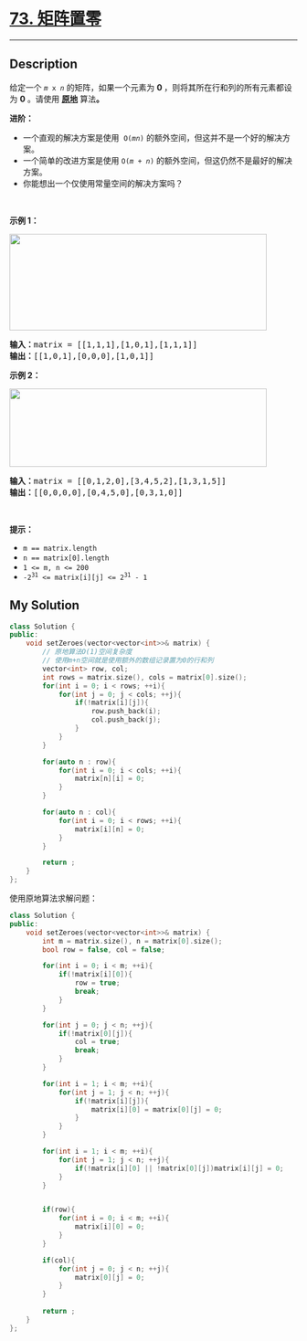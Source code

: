 # [73. 矩阵置零](https://leetcode-cn.com/problems/set-matrix-zeroes/)

---

## Description

<section>
<p>给定一个&nbsp;<code><em>m</em> x <em>n</em></code> 的矩阵，如果一个元素为 <strong>0 </strong>，则将其所在行和列的所有元素都设为 <strong>0</strong> 。请使用 <strong><a href="http://baike.baidu.com/item/%E5%8E%9F%E5%9C%B0%E7%AE%97%E6%B3%95">原地</a></strong> 算法<strong>。</strong></p>
<p><strong>进阶：</strong></p>
<ul>
	<li>一个直观的解决方案是使用 &nbsp;<code>O(<em>m</em><em>n</em>)</code>&nbsp;的额外空间，但这并不是一个好的解决方案。</li>
	<li>一个简单的改进方案是使用 <code>O(<em>m</em>&nbsp;+&nbsp;<em>n</em>)</code> 的额外空间，但这仍然不是最好的解决方案。</li>
	<li>你能想出一个仅使用常量空间的解决方案吗？</li>
</ul>
<p>&nbsp;</p>
<p><strong>示例 1：</strong></p>
<img style="width: 450px; height: 169px;" src="https://assets.leetcode.com/uploads/2020/08/17/mat1.jpg" alt="">
<pre><strong>输入：</strong>matrix = [[1,1,1],[1,0,1],[1,1,1]]
<strong>输出：</strong>[[1,0,1],[0,0,0],[1,0,1]]
</pre>
<p><strong>示例 2：</strong></p>
<img style="width: 450px; height: 137px;" src="https://assets.leetcode.com/uploads/2020/08/17/mat2.jpg" alt="">
<pre><strong>输入：</strong>matrix = [[0,1,2,0],[3,4,5,2],[1,3,1,5]]
<strong>输出：</strong>[[0,0,0,0],[0,4,5,0],[0,3,1,0]]
</pre>
<p>&nbsp;</p>
<p><strong>提示：</strong></p>
<ul>
	<li><code>m == matrix.length</code></li>
	<li><code>n == matrix[0].length</code></li>
	<li><code>1 &lt;= m, n &lt;= 200</code></li>
	<li><code>-2<sup>31</sup> &lt;= matrix[i][j] &lt;= 2<sup>31</sup> - 1</code></li>
</ul>
</section>


## My Solution

```cpp
class Solution {
public:
    void setZeroes(vector<vector<int>>& matrix) {
        // 原地算法O(1)空间复杂度
        // 使用m+n空间就是使用额外的数组记录置为0的行和列
        vector<int> row, col;
        int rows = matrix.size(), cols = matrix[0].size();
        for(int i = 0; i < rows; ++i){
            for(int j = 0; j < cols; ++j){
                if(!matrix[i][j]){
                    row.push_back(i);
                    col.push_back(j);
                }
            }
        }

        for(auto n : row){
            for(int i = 0; i < cols; ++i){
                matrix[n][i] = 0;
            }
        }

        for(auto n : col){
            for(int i = 0; i < rows; ++i){
                matrix[i][n] = 0;
            }
        }

        return ;
    }
};
```

使用原地算法求解问题：

```cpp
class Solution {
public:
    void setZeroes(vector<vector<int>>& matrix) {
        int m = matrix.size(), n = matrix[0].size();
        bool row = false, col = false;

        for(int i = 0; i < m; ++i){
            if(!matrix[i][0]){
                row = true;
                break;
            }
        }

        for(int j = 0; j < n; ++j){
            if(!matrix[0][j]){
                col = true;
                break;
            }
        }

        for(int i = 1; i < m; ++i){
            for(int j = 1; j < n; ++j){
                if(!matrix[i][j]){
                    matrix[i][0] = matrix[0][j] = 0;
                }
            }
        }

        for(int i = 1; i < m; ++i){
            for(int j = 1; j < n; ++j){
                if(!matrix[i][0] || !matrix[0][j])matrix[i][j] = 0;
            }
        }


        if(row){
            for(int i = 0; i < m; ++i){
                matrix[i][0] = 0;
            }
        }

        if(col){
            for(int j = 0; j < n; ++j){
                matrix[0][j] = 0;
            }
        }
        
        return ;
    }
};
```

